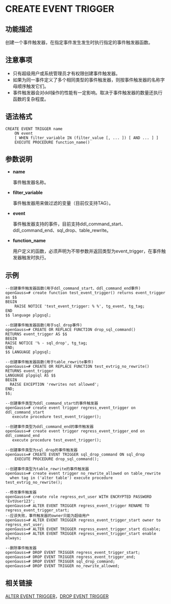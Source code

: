 # CREATE EVENT TRIGGER<a name="ZH-CN_TOPIC_0289900727"></a>

## 功能描述<a name="zh-cn_topic_0283137165_zh-cn_topic_0237122123_zh-cn_topic_0059778166_s08b0f056b5f14492970a9037c63fa70c"></a>

创建一个事件触发器，在指定事件发生发生时执行指定的事件触发器函数。

## 注意事项<a name="zh-cn_topic_0283137165_zh-cn_topic_0237122123_zh-cn_topic_0059778166_sd48f2980b9464b1abca65a4747930552"></a>

-   只有超级用户或系统管理员才有权限创建事件触发器。
-   如果为同一事件定义了多个相同类型的事件触发器，则按事件触发器的名称字母顺序触发它们。
-   事件触发器会对ddl操作的性能有一定影响。取决于事件触发器的数量还执行函数的复杂程度。

## 语法格式<a name="zh-cn_topic_0283137165_zh-cn_topic_0237122123_zh-cn_topic_0059778166_s93c6eaefe7c447408b7d42ff86e6035f"></a>

    CREATE EVENT TRIGGER name
        ON event
        [ WHEN filter_variable IN (filter_value [, ... ]) [ AND ... ] ]
        EXECUTE PROCEDURE function_name()

## 参数说明<a name="zh-cn_topic_0283731165_zh-cn_topic_0237112223_zh-cn_topic_0059778166_s65dbaae3763942599852d585997c77dd"></a>

-   **name**

    事件触发器名称。

-   **filter\_variable**

    事件触发器用来做过滤的变量（目前仅支持TAG）。

-   **event**

    事件触发器支持的事件，目前支持ddl_command_start、ddl_command_end、sql_drop、table_rewrite。

-   **function\_name**

    用户定义的函数，必须声明为不带参数并返回类型为event_trigger，在事件触发器触发时执行。

## 示例<a name="zh-cn_topic_0283137014_zh-cn_topic_0237122081_zh-cn_topic_0059777895_s7f55076bb56940b7920a431c0c344669"></a>
```
--创建事件触发器函数(用于ddl_command_start、ddl_command_end事件)
openGauss=# create function test_event_trigger() returns event_trigger as $$
BEGIN
    RAISE NOTICE 'test_event_trigger: % %', tg_event, tg_tag;
END
$$ language plpgsql;

--创建事件触发器函数(用于sql_drop事件)
openGauss=# CREATE OR REPLACE FUNCTION drop_sql_command()
RETURNS event_trigger AS $$
BEGIN
RAISE NOTICE '% - sql_drop', tg_tag;
END;
$$ LANGUAGE plpgsql;

--创建事件触发器函数(用于table_rewrite事件)
openGauss=# CREATE OR REPLACE FUNCTION test_evtrig_no_rewrite() RETURNS event_trigger
LANGUAGE plpgsql AS $$
BEGIN
  RAISE EXCEPTION 'rewrites not allowed';
END;
$$;

--创建事件类型为ddl_command_start的事件触发器
openGauss=# create event trigger regress_event_trigger on ddl_command_start
   execute procedure test_event_trigger();

--创建事件类型为ddl_command_end的事件触发器
openGauss=# create event trigger regress_event_trigger_end on ddl_command_end
   execute procedure test_event_trigger();

--创建事件类型为sql_drop的事件触发器
openGauss=# CREATE EVENT TRIGGER sql_drop_command ON sql_drop
    EXECUTE PROCEDURE drop_sql_command();

--创建事件类型为table_rewrite的事件触发器
openGauss=# create event trigger no_rewrite_allowed on table_rewrite
  when tag in ('alter table') execute procedure test_evtrig_no_rewrite();

--修改事件触发器
openGauss=# create role regress_evt_user WITH ENCRYPTED PASSWORD 'EvtUser123';
openGauss=# ALTER EVENT TRIGGER regress_event_trigger RENAME TO regress_event_trigger_start;
--应该失败，事件触发器的owner只能为超级用户
openGauss=# ALTER EVENT TRIGGER regress_event_trigger_start owner to regress_evt_user;
openGauss=# ALTER EVENT TRIGGER regress_event_trigger_start disable;
openGauss=# ALTER EVENT TRIGGER regress_event_trigger_start enable always;

--删除事件触发器
openGauss=# DROP EVENT TRIGGER regress_event_trigger_start;
openGauss=# DROP EVENT TRIGGER regress_event_trigger_end;
openGauss=# DROP EVENT TRIGGER sql_drop_command;
openGauss=# DROP EVENT TRIGGER no_rewrite_allowed;
```


## 相关链接<a name="zh-cn_topic_0283137014_zh-cn_topic_0237212081_zh-cn_topic_0059777895_see210f0a4a346d4c8e1c34bd85b3ec05"></a>

[ALTER EVENT TRIGGER](ALTER-EVENT-TRIGGER.md)，[DROP EVENT TRIGGER](DROP-EVENT-TRIGGER.md)

